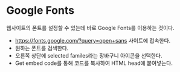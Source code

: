 # Google Fonts

웹사이트의 폰트를 설정할 수 있는데 바로 Google Fonts를 이용하는 것이다.

- https://fonts.google.com/?query=open+sans 사이트에 접속한다.
- 원하는 폰트를 검색한다.
- 오른쪽 상단에 selected familes라는 장바구니 아이콘을 선택한다.
- Get embed code를 통해 코드를 복사하여 HTML head에 붙여넣는다.
